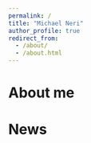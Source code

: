 ```yaml
---
permalink: /
title: "Michael Neri"
author_profile: true
redirect_from: 
  - /about/
  - /about.html
---
```


About me 
======

News 
=====

